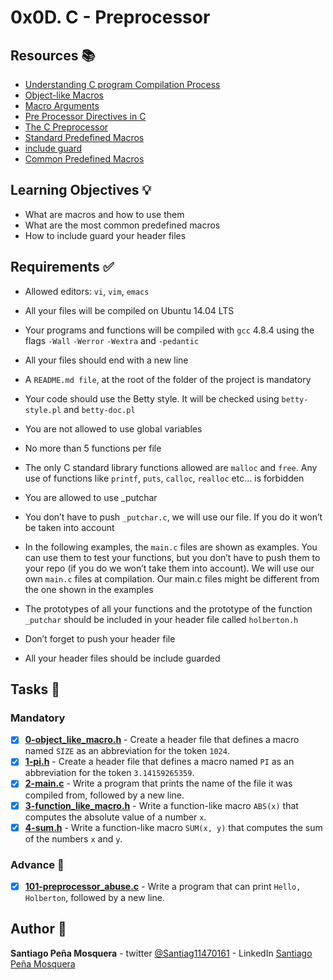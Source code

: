 # 0x0D. C - Preprocessor
## Resources :books:

* [Understanding C program Compilation Process](https://intranet.hbtn.io/rltoken/UlmUG7PSamY2_qL6xze6wg)
* [Object-like Macros](https://intranet.hbtn.io/rltoken/KAqnlwAvPZ84KI2JFlJpSg)
* [Macro Arguments](https://intranet.hbtn.io/rltoken/cJyU0mmGRx_Wd9x8WwygOQ)
* [Pre Processor Directives in C](https://intranet.hbtn.io/rltoken/A5176irunoejPUjwT3pFCQ)
* [The C Preprocessor](https://intranet.hbtn.io/rltoken/lgohqkU5DlzUBkO2MeMmHA)
* [Standard Predefined Macros](https://intranet.hbtn.io/rltoken/C47iIZ3tGug6sklTB7hT_Q)
* [include guard](https://intranet.hbtn.io/rltoken/sqLUMtBCgAAXVdhIaVoaWQ)
* [Common Predefined Macros](https://intranet.hbtn.io/rltoken/fJJUPJ-zZXlh3db00FEsJw)

## Learning Objectives :bulb:
* What are macros and how to use them
* What are the most common predefined macros
* How to include guard your header files

## Requirements :white_check_mark:
* Allowed editors: `vi`, `vim`, `emacs`
* All your files will be compiled on Ubuntu 14.04 LTS
* Your programs and functions will be compiled with `gcc` 4.8.4 using the flags `-Wall` `-Werror` `-Wextra` and `-pedantic`
* All your files should end with a new line
* A `README.md file`, at the root of the folder of the project is mandatory
* Your code should use the Betty style. It will be checked using `betty-style.pl` and `betty-doc.pl`
* You are not allowed to use global variables
* No more than 5 functions per file

* The only C standard library functions allowed are `malloc` and `free`. Any use of functions like `printf`, `puts`, `calloc`, `realloc` etc… is forbidden
* You are allowed to use _putchar
* You don’t have to push `_putchar.c`, we will use our file. If you do it won’t be taken into account
* In the following examples, the `main.c` files are shown as examples. You can use them to test your functions, but you don’t have to push them to your repo (if you do we won’t take them into account). We will use our own `main.c` files at compilation. Our main.c files might be different from the one shown in the examples
* The prototypes of all your functions and the prototype of the function `_putchar` should be included in your header file called `holberton.h`
* Don’t forget to push your header file
* All your header files should be include guarded

## Tasks :page_with_curl:
### Mandatory
- [x] **[0-object_like_macro.h](./0-object_like_macro.h)** - Create a header file that defines a macro named `SIZE` as an abbreviation for the token `1024`.
- [x] **[1-pi.h](./1-pi.h)** - Create a header file that defines a macro named `PI` as an abbreviation for the token `3.14159265359`.
- [x] **[2-main.c](./2-main.c)** - Write a program that prints the name of the file it was compiled from, followed by a new line.
- [x] **[3-function_like_macro.h](./3-function_like_macro.h)** - Write a function-like macro `ABS(x)` that computes the absolute value of a number `x`.
- [x] **[4-sum.h](./4-sum.h)** - Write a function-like macro `SUM(x, y)` that computes the sum of the numbers `x` and `y`.

### Advance :muscle:
- [x] **[101-preprocessor_abuse.c](./101-preprocessor_abuse.c)** - Write a program that can print `Hello, Holberton`, followed by a new line.


## Author :pencil:
**Santiago Peña Mosquera** - twitter [@Santiag11470161](https://twitter.com/Santiag11470161) - LinkedIn [Santiago Peña Mosquera](https://www.linkedin.com/in/santiago-pe%C3%B1a-mosquera-abaa20196/)
